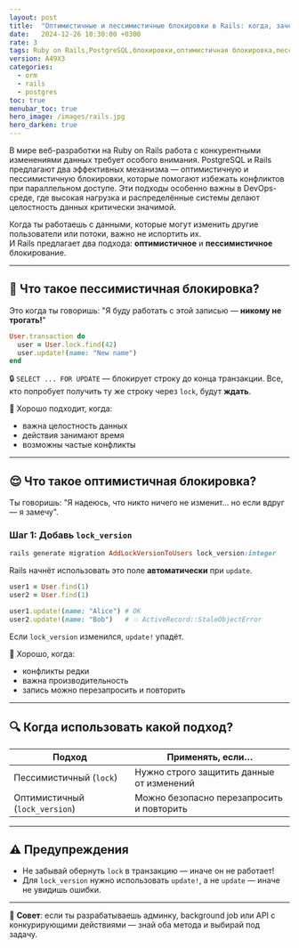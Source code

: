 ```yaml
---
layout: post
title:  "Оптимистичные и пессимистичные блокировки в Rails: когда, зачем и как"
date:   2024-12-26 10:30:00 +0300
rate: 3
tags: Ruby on Rails,PostgreSQL,блокировки,оптимистичная блокировка,пессимистичная блокировка,DevOps
version: A49X3
categories:
  - orm
  - rails
  - postgres
toc: true
menubar_toc: true
hero_image: /images/rails.jpg
hero_darken: true
---
```

В мире веб-разработки на Ruby on Rails работа с конкурентными изменениями данных требует особого внимания. PostgreSQL и Rails предлагают два эффективных механизма — оптимистичную и пессимистичную блокировки, которые помогают избежать конфликтов при параллельном доступе. Эти подходы особенно важны в DevOps-среде, где высокая нагрузка и распределённые системы делают целостность данных критически значимой.

Когда ты работаешь с данными, которые могут изменить другие пользователи или потоки, важно не испортить их.  
И Rails предлагает два подхода: **оптимистичное** и **пессимистичное** блокирование.

---

## 🤔 Что такое пессимистичная блокировка?

Это когда ты говоришь: "Я буду работать с этой записью — **никому не трогать!**"

```ruby
User.transaction do
  user = User.lock.find(42)
  user.update!(name: "New name")
end
````

🔒 `SELECT ... FOR UPDATE` — блокирует строку до конца транзакции.
Все, кто попробует получить ту же строку через `lock`, будут **ждать**.

🧠 Хорошо подходит, когда:

* важна целостность данных
* действия занимают время
* возможны частые конфликты

---

## 😌 Что такое оптимистичная блокировка?

Ты говоришь: "Я надеюсь, что никто ничего не изменит... но если вдруг — я замечу".

### Шаг 1: Добавь `lock_version`

```ruby
rails generate migration AddLockVersionToUsers lock_version:integer
```

Rails начнёт использовать это поле **автоматически** при `update`.

```ruby
user1 = User.find(1)
user2 = User.find(1)

user1.update!(name: "Alice") # OK
user2.update!(name: "Bob")   # 💥 ActiveRecord::StaleObjectError
```

Если `lock_version` изменился, `update!` упадёт.

🧠 Хорошо, когда:

* конфликты редки
* важна производительность
* запись можно перезапросить и повторить

---

## 🔍 Когда использовать какой подход?

| Подход                         | Применять, если…                          |
| ------------------------------ | ----------------------------------------- |
| Пессимистичный (`lock`)        | Нужно строго защитить данные от изменений |
| Оптимистичный (`lock_version`) | Можно безопасно перезапросить и повторить |

---

## ⚠️ Предупреждения

* Не забывай обернуть `lock` в транзакцию — иначе он не работает!
* Для `lock_version` нужно использовать `update!`, а не `update` — иначе не увидишь ошибки.

---

🧩 **Совет**: если ты разрабатываешь админку, background job или API с конкурирующими действиями — знай оба метода и выбирай под задачу.
